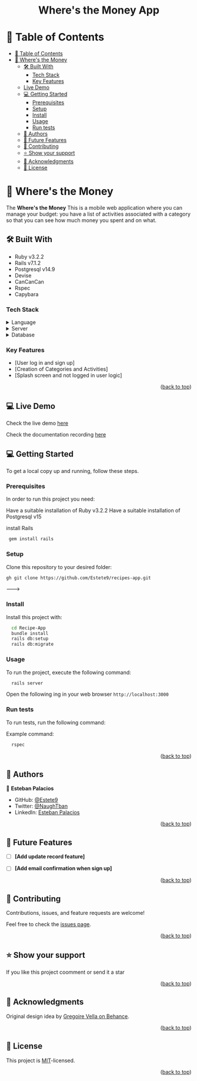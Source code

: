 <a name="readme-top"></a>
<div align="center">
  <h1><b>Where's the Money App</b></h1>
</div>

<!-- TABLE OF CONTENTS -->

# 📗 Table of Contents

- [📗 Table of Contents](#-table-of-contents)
- [📖 Where's the Money](#-recipe-app-)
  - [🛠 Built With ](#-built-with-)
    - [Tech Stack ](#tech-stack-)
    - [Key Features ](#key-features-)
  - [Live Demo](#-live-demo-)
  - [💻 Getting Started ](#-getting-started-)
    - [Prerequisites](#prerequisites)
    - [Setup](#setup)
    - [Install](#install)
    - [Usage](#usage)
    - [Run tests](#run-tests)
  - [👥 Authors ](#-authors-)
  - [🔭 Future Features ](#-future-features-)
  - [🤝 Contributing ](#-contributing-)
  - [⭐️ Show your support ](#️-show-your-support-)
  - [🙏 Acknowledgments ](#-acknowledgments-)
  - [📝 License ](#-license-)

<!-- PROJECT DESCRIPTION -->

# 📖 Where's the Money <a name="about-project"></a>

The **Where's the Money** This is a mobile web application where you can manage your budget: you have a list of activities associated with a category so that you can see how much money you spent and on what.

## 🛠 Built With <a name="built-with"></a> 

- Ruby v3.2.2
- Rails v7.1.2
- Postgresql v14.9
- Devise
- CanCanCan
- Rspec
- Capybara

### Tech Stack <a name="tech-stack"></a>

<details>
  <summary>Language</summary>
  <ul>
    <li><a href="https://www.ruby-lang.org/en/">Ruby v.3.2.2</a></li>
  </ul>
</details>

<details>
  <summary>Server</summary>
  <ul>
    <li><a href="https://rubyonrails.org/">Rails</a></li>
  </ul>
</details>

<details>
<summary>Database</summary>
  <ul>
    <li><a href="https://www.postgresql.org/">PostgreSQL</a></li>
  </ul>
</details>

<!-- Features -->

### Key Features <a name="key-features"></a>

- [User log in and sign up]
- [Creation of Categories and Activities]
- [Splash screen and not logged in user logic]



<p align="right">(<a href="#readme-top">back to top</a>)</p>

<!-- LIVE DEMO  -->
## 💻 Live Demo <a name="live-demo"></a>

Check the live demo [here](https://wheres-the-money.onrender.com)

Check the documentation recording [here](https://www.loom.com/share/2452b6b963424aca8b3f9eec7a48f281) 

<!-- GETTING STARTED -->

## 💻 Getting Started <a name="getting-started"></a>


To get a local copy up and running, follow these steps.

### Prerequisites

In order to run this project you need:

Have a suitable installation of Ruby v3.2.2
Have a suitable installation of Postgresql v15

install Rails
```sh
 gem install rails
```

### Setup

Clone this repository to your desired folder:

```sh
gh git clone https://github.com/Estete9/recipes-app.git
```
--->

### Install

Install this project with:


```sh
  cd Recipe-App
  bundle install
  rails db:setup
  rails db:migrate
```

### Usage

To run the project, execute the following command:

```sh
  rails server
```
Open the following ing in your web browser `http://localhost:3000`

### Run tests

To run tests, run the following command:

Example command:

```sh
  rspec
```


<p align="right">(<a href="#readme-top">back to top</a>)</p>

<!-- AUTHORS -->

## 👥 Authors <a name="authors"></a>

👤 **Esteban Palacios**

- GitHub: [@Estete9](https://github.com/Estete9)
- Twitter: [@NaughTban](https://twitter.com/NaughTban)
- LinkedIn: [Esteban Palacios](https://www.linkedin.com/in/dev-esteban-palacios/)
<p align="right">(<a href="#readme-top">back to top</a>)</p>

<!-- FUTURE FEATURES -->

## 🔭 Future Features <a name="future-features"></a>

- [ ] **[Add update record feature]**
- [ ] **[Add email confirmation when sign up]**


<p align="right">(<a href="#readme-top">back to top</a>)</p>

<!-- CONTRIBUTING -->

## 🤝 Contributing <a name="contributing"></a>

Contributions, issues, and feature requests are welcome!

Feel free to check the [issues page](https://github.com/Estete9/where-s-the-money/issues).

<p align="right">(<a href="#readme-top">back to top</a>)</p>

<!-- SUPPORT -->

## ⭐️ Show your support <a name="support"></a>

If you like this project coomment or send it a star

<p align="right">(<a href="#readme-top">back to top</a>)</p>

<!-- ACKNOWLEDGEMENTS -->

## 🙏 Acknowledgments <a name="acknowledgements"></a>

Original design idea by [Gregoire Vella on Behance](https://www.behance.net/gregoirevella).

<p align="right">(<a href="#readme-top">back to top</a>)</p>


<!-- LICENSE -->

## 📝 License <a name="license"></a>

This project is [MIT](./MIT.md)-licensed.


<p align="right">(<a href="#readme-top">back to top</a>)</p>
